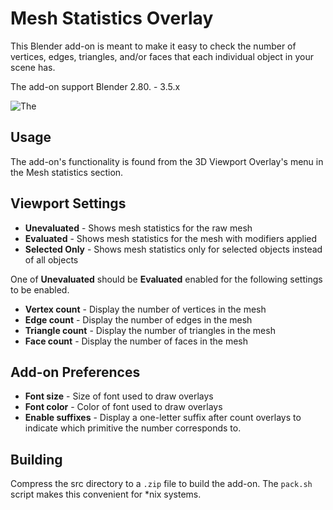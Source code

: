 # Mesh Statistics Overlay
This Blender add-on is meant to make it easy to check the number of vertices,
edges, triangles, and/or faces that each individual object in your scene has.

The add-on support Blender 2.80. - 3.5.x

![The ](https://i.imgur.com/ApXsZT6.png)

## Usage
The add-on's functionality is found from the 3D Viewport Overlay's menu in the
Mesh statistics section.  

## Viewport Settings
* **Unevaluated** - Shows mesh statistics for the raw mesh
* **Evaluated** - Shows mesh statistics for the mesh with modifiers applied
* **Selected Only** - Shows mesh statistics only for selected objects instead of
  all objects  

One of **Unevaluated** should be **Evaluated** enabled for the following
settings to be enabled.

* **Vertex count** - Display the number of vertices in the mesh
* **Edge count** - Display the number of edges in the mesh
* **Triangle count** - Display the number of triangles in the mesh
* **Face count** - Display the number of faces in the mesh

## Add-on Preferences
* **Font size** - Size of font used to draw overlays
* **Font color** - Color of font used to draw overlays
* **Enable suffixes** - Display a one-letter suffix after count overlays to
  indicate which primitive the number corresponds to.

## Building
Compress the src directory to a `.zip` file to build the add-on. The `pack.sh`
script makes this convenient for *nix systems.
